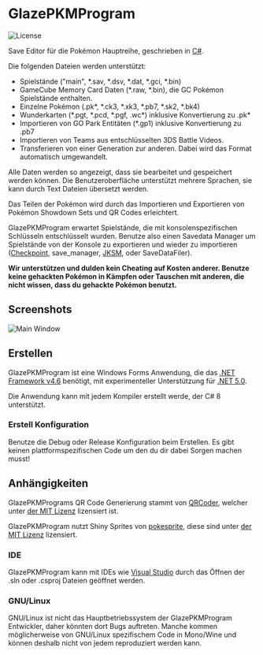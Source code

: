 GlazePKMProgram
=====
![License](https://img.shields.io/badge/License-GPLv3-blue.svg)

Save Editor für die Pokémon Hauptreihe, geschrieben in [C#](https://en.wikipedia.org/wiki/C_Sharp_%28programming_language%29).

Die folgenden Dateien werden unterstützt:
* Spielstände ("main", \*.sav, \*.dsv, \*.dat, \*.gci, \*.bin)
* GameCube Memory Card Daten (\*.raw, \*.bin), die GC Pokémon Spielstände enthalten.
* Einzelne Pokémon (.pk\*, \*.ck3, \*.xk3, \*.pb7, \*.sk2, \*.bk4)
* Wunderkarten (\*.pgt, \*.pcd, \*.pgf, .wc\*) inklusive Konvertierung zu .pk\*
* Importieren von GO Park Entitäten (\*.gp1) inklusive Konvertierung zu .pb7
* Importieren von Teams aus entschlüsselten 3DS Battle Videos.
* Transferieren von einer Generation zur anderen. Dabei wird das Format automatisch umgewandelt.

Alle Daten werden so angezeigt, dass sie bearbeitet und gespeichert werden können.
Die Benutzeroberfläche unterstützt mehrere Sprachen, sie kann durch Text Dateien übersetzt werden.

Das Teilen der Pokémon wird durch das Importieren und Exportieren von Pokémon Showdown Sets und QR Codes erleichtert.

GlazePKMProgram erwartet Spielstände, die mit konsolenspezifischen Schlüsseln entschlüsselt wurden. Benutze also einen Savedata Manager um Spielstände von der Konsole zu exportieren und wieder zu importieren ([Checkpoint](https://github.com/FlagBrew/Checkpoint), save_manager, [JKSM](https://github.com/J-D-K/JKSM), oder SaveDataFiler).

**Wir unterstützen und dulden kein Cheating auf Kosten anderer. Benutze keine gehackten Pokémon in Kämpfen oder Tauschen mit anderen, die nicht wissen, dass du gehackte Pokémon benutzt.**

## Screenshots

![Main Window](https://i.imgur.com/IEjK0jk.png)

## Erstellen

GlazePKMProgram ist eine Windows Forms Anwendung, die das [.NET Framework v4.6](https://www.microsoft.com/en-us/download/details.aspx?id=48137) benötigt, mit experimenteller Unterstützung für [.NET 5.0](https://dotnet.microsoft.com/download/dotnet/5.0).

Die Anwendung kann mit jedem Kompiler erstellt werde, der C# 8 unterstützt.

### Erstell Konfiguration

Benutze die Debug oder Release Konfiguration beim Erstellen. Es gibt keinen plattformspezifischen Code um den du dir dabei Sorgen machen musst!

## Anhängigkeiten

GlazePKMPrograms QR Code Generierung stammt von [QRCoder](https://github.com/codebude/QRCoder), welcher unter [der MIT Lizenz](https://github.com/codebude/QRCoder/blob/master/LICENSE.txt) lizensiert ist.

GlazePKMProgram nutzt Shiny Sprites von [pokesprite](https://github.com/msikma/pokesprite), diese sind unter [der MIT Lizenz](https://github.com/msikma/pokesprite/blob/master/LICENSE) lizensiert.

### IDE

GlazePKMProgram kann mit IDEs wie [Visual Studio](https://visualstudio.microsoft.com/downloads/) durch das Öffnen der .sln oder .csproj Dateien geöffnet werden.

### GNU/Linux

GNU/Linux ist nicht das Hauptbetriebssystem der GlazePKMProgram Entwickler, daher könnten dort Bugs auftreten. Manche kommen möglicherweise von GNU/Linux spezifischem Code in Mono/Wine und können deshalb nicht von jedem reproduziert werden kann.
